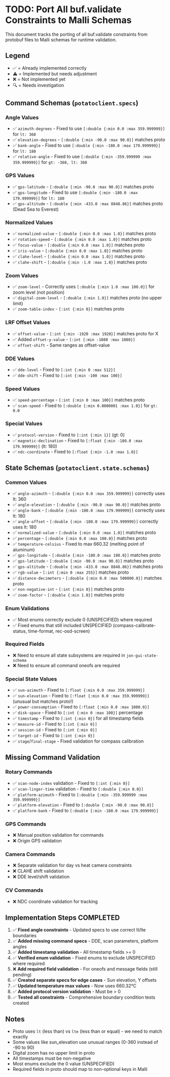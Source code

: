 # TODO: Port All buf.validate Constraints to Malli Schemas

This document tracks the porting of all buf.validate constraints from protobuf files to Malli schemas for runtime validation.

## Legend
- ✅ = Already implemented correctly
- ⚠️ = Implemented but needs adjustment
- ❌ = Not implemented yet
- 🔍 = Needs investigation

## Command Schemas (`potatoclient.specs`)

### Angle Values
- ✅ `azimuth-degrees` - Fixed to use `[:double {:min 0.0 :max 359.999999}]` for `lt: 360`
- ✅ `elevation-degrees` - `[:double {:min -90.0 :max 90.0}]` matches proto
- ✅ `bank-angle` - Fixed to use `[:double {:min -180.0 :max 179.999999}]` for `lt: 180`
- ✅ `relative-angle` - Fixed to use `[:double {:min -359.999999 :max 359.999999}]` for `gt: -360, lt: 360`

### GPS Values
- ✅ `gps-latitude` - `[:double {:min -90.0 :max 90.0}]` matches proto
- ✅ `gps-longitude` - Fixed to use `[:double {:min -180.0 :max 179.999999}]` for `lt: 180`
- ✅ `gps-altitude` - `[:double {:min -433.0 :max 8848.86}]` matches proto (Dead Sea to Everest)

### Normalized Values
- ✅ `normalized-value` - `[:double {:min 0.0 :max 1.0}]` matches proto
- ✅ `rotation-speed` - `[:double {:min 0.0 :max 1.0}]` matches proto
- ✅ `focus-value` - `[:double {:min 0.0 :max 1.0}]` matches proto
- ✅ `iris-value` - `[:double {:min 0.0 :max 1.0}]` matches proto
- ✅ `clahe-level` - `[:double {:min 0.0 :max 1.0}]` matches proto
- ✅ `clahe-shift` - `[:double {:min -1.0 :max 1.0}]` matches proto

### Zoom Values
- ✅ `zoom-level` - Correctly uses `[:double {:min 1.0 :max 100.0}]` for zoom level (not position)
- ✅ `digital-zoom-level` - `[:double {:min 1.0}]` matches proto (no upper limit)
- ✅ `zoom-table-index` - `[:int {:min 0}]` matches proto

### LRF Offset Values
- ✅ `offset-value` - `[:int {:min -1920 :max 1920}]` matches proto for X
- ✅ Added `offset-y-value` - `[:int {:min -1080 :max 1080}]`
- ✅ `offset-shift` - Same ranges as offset-value

### DDE Values
- ✅ `dde-level` - Fixed to `[:int {:min 0 :max 512}]`
- ✅ `dde-shift` - Fixed to `[:int {:min -100 :max 100}]`

### Speed Values
- ✅ `speed-percentage` - `[:int {:min 0 :max 100}]` matches proto
- ✅ `scan-speed` - Fixed to `[:double {:min 0.0000001 :max 1.0}]` for `gt: 0.0`

### Special Values
- ✅ `protocol-version` - Fixed to `[:int {:min 1}]` (gt: 0)
- ✅ `magnetic-declination` - Fixed to `[:float {:min -180.0 :max 179.999999}]` (lt: 180)
- ✅ `ndc-coordinate` - Fixed to `[:float {:min -1.0 :max 1.0}]`

## State Schemas (`potatoclient.state.schemas`)

### Common Values
- ✅ `angle-azimuth` - `[:double {:min 0.0 :max 359.999999}]` correctly uses lt: 360
- ✅ `angle-elevation` - `[:double {:min -90.0 :max 90.0}]` matches proto
- ✅ `angle-bank` - `[:double {:min -180.0 :max 179.999999}]` correctly uses lt: 180
- ✅ `angle-offset` - `[:double {:min -180.0 :max 179.999999}]` correctly uses lt: 180
- ✅ `normalized-value` - `[:double {:min 0.0 :max 1.0}]` matches proto
- ✅ `percentage` - `[:double {:min 0.0 :max 100.0}]` matches proto
- ✅ `temperature-celsius` - Fixed to max 660.32 (melting point of aluminum)
- ✅ `gps-longitude` - `[:double {:min -180.0 :max 180.0}]` matches proto
- ✅ `gps-latitude` - `[:double {:min -90.0 :max 90.0}]` matches proto
- ✅ `gps-altitude` - `[:double {:min -433.0 :max 8848.86}]` matches proto
- ✅ `rgb-value` - `[:int {:min 0 :max 255}]` matches proto
- ✅ `distance-decimeters` - `[:double {:min 0.0 :max 500000.0}]` matches proto
- ✅ `non-negative-int` - `[:int {:min 0}]` matches proto
- ✅ `zoom-factor` - `[:double {:min 1.0}]` matches proto

### Enum Validations
- ✅ Most enums correctly exclude 0 (UNSPECIFIED) where required
- ✅ Fixed enums that still included UNSPECIFIED (compass-calibrate-status, time-format, rec-osd-screen)

### Required Fields
- ❌ Need to ensure all state subsystems are required in `jon-gui-state-schema`
- ❌ Need to ensure all command oneofs are required

### Special State Values
- ✅ `sun-azimuth` - Fixed to `[:float {:min 0.0 :max 359.999999}]`
- ✅ `sun-elevation` - Fixed to `[:float {:min 0.0 :max 359.999999}]` (unusual but matches proto!)
- ✅ `power-consumption` - Fixed to `[:float {:min 0.0 :max 1000.0}]`
- ✅ `disk-space` - Fixed to `[:int {:min 0 :max 100}]` percentage
- ✅ `timestamp` - Fixed to `[:int {:min 0}]` for all timestamp fields
- ✅ `measure-id` - Fixed to `[:int {:min 0}]`
- ✅ `session-id` - Fixed to `[:int {:min 0}]`
- ✅ `target-id` - Fixed to `[:int {:min 0}]`
- ✅ `stage`/`final-stage` - Fixed validation for compass calibration

## Missing Command Validation

### Rotary Commands
- ✅ `scan-node-index` validation - Fixed to `[:int {:min 0}]`
- ✅ `scan-linger-time` validation - Fixed to `[:double {:min 0.0}]`
- ✅ `platform-azimuth` - Fixed to `[:double {:min -359.999999 :max 359.999999}]`
- ✅ `platform-elevation` - Fixed to `[:double {:min -90.0 :max 90.0}]`
- ✅ `platform-bank` - Fixed to `[:double {:min -180.0 :max 179.999999}]`

### GPS Commands
- ❌ Manual position validation for commands
- ❌ Origin GPS validation

### Camera Commands
- ❌ Separate validation for day vs heat camera constraints
- ❌ CLAHE shift validation
- ❌ DDE level/shift validation

### CV Commands
- ❌ NDC coordinate validation for tracking

## Implementation Steps COMPLETED

1. ✅ **Fixed angle constraints** - Updated specs to use correct lt/lte boundaries
2. ✅ **Added missing command specs** - DDE, scan parameters, platform angles
3. ✅ **Added timestamp validation** - All timestamp fields >= 0
4. ✅ **Verified enum validation** - Fixed enums to exclude UNSPECIFIED where required
5. ❌ **Add required field validation** - For oneofs and message fields (still pending)
6. ✅ **Created separate specs for edge cases** - Sun elevation, Y offsets
7. ✅ **Updated temperature max values** - Now uses 660.32°C
8. ✅ **Added protocol version validation** - Must be > 0
9. ✅ **Tested all constraints** - Comprehensive boundary condition tests created

## Notes

- Proto uses `lt` (less than) vs `lte` (less than or equal) - we need to match exactly
- Some values like sun_elevation use unusual ranges (0-360 instead of -90 to 90)
- Digital zoom has no upper limit in proto
- All timestamps must be non-negative
- Most enums exclude the 0 value (UNSPECIFIED)
- Required fields in proto should map to non-optional keys in Malli